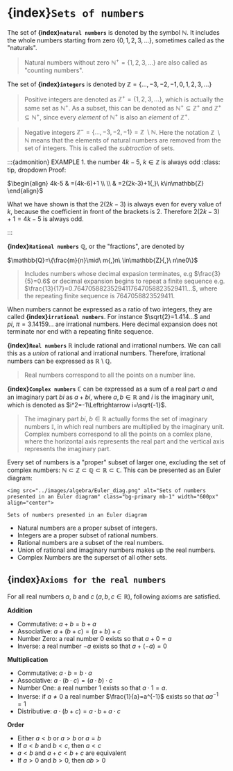 # {index}`Sets of numbers`
The set of **{index}`natural numbers`** is denoted by the symbol $\mathbb{N}$. It includes the whole numbers starting from zero $\{0{,}1{,}2{,}3{,}...\}$, sometimes called as the "naturals".
> Natural numbers without zero $\mathbb{N}^+=\left\{1{,}2{,}3{,}...\right\}$ are also called as "counting numbers".

The set of **{index}`integers`** is denoted by $\mathbb{Z}=\{...{,}-3{,}-2{,}-1{,}0{,}1{,}2{,}3{,}...\}$
> Positive integers are denoted as $\mathbb{Z}^+=\{1{,}2{,}3{,}...\}$, which is actually the same set as $\mathbb{N}^+$. As a subset, this can be denoted as $\mathbb{N}^+\subseteq\mathbb{Z}^+$ and $\mathbb{Z}^+\subseteq\mathbb{N}^+$, since every *element* of $\mathbb{N}^+$ is also an *element* of $\mathbb{Z}^+$.

> Negative integers $\mathbb{Z}^-=\{...{,}-3{,}-2{,}-1\}=\mathbb{Z}\ \setminus\mathbb{N}$. Here the notation $\mathbb{Z}\ \setminus\mathbb{N}$ means that the elements of natural numbers are removed from the set of integers. This is called the *subtraction* of sets.

:::{admonition} EXAMPLE 1. the number $4k-5{,}\ k\in\mathbb{Z}$ is always odd
:class: tip, dropdown
Proof:

$\begin{align} 4k-5 & =(4k-6)+1 \\ \\
& =2(2k-3)+1{,}\ k\in\mathbb{Z} \end{align}$

What we have shown is that the $2(2k-3)$ is always even for every value of $k$, because the coefficient in front of the brackets is $2$. Therefore $2(2k-3)+1=4k-5$ is always odd.

:::

**{index}`Rational numbers`** $\mathbb{Q}$, or the "fractions", are denoted by

$\mathbb{Q}=\{\frac{m}{n}\mid\ m{,}n\ \in\mathbb{Z}{,}\ n\ne0\}$
> Includes numbers whose decimal expasion terminates, e.g $\frac{3}{5}=0.6$ or
> decimal expansion begins to repeat a finite sequence e.g. $\frac{13}{17}=0.76470588235294117647058823529411...$, where the repeating finite sequence is $7647058823529411$.

When numbers cannot be expressed as a ratio of two integers, they are called **{index}`irrational numbers`**. For instance $\sqrt{2}=1.414...$ and $pi{,}\ \pi=3.14159...$ are irrational numbers. Here decimal expansion does not terminate nor end with a repeating finite sequence.

**{index}`Real numbers`** $\mathbb{R}$ include rational and irrational numbers. We can call this as a *union* of rational and irrational numbers. Therefore, irrational numbers can be expressed as $\mathbb{R}$ \ $\mathbb{Q}$.
> Real numbers correspond to all the points on a number line.

**{index}`Complex numbers`** $\mathbb{C}$ can be expressed as a sum of a real part $a$ and an imaginary part $bi$ as $a+bi$, where $a{,}b\in\mathbb{R}$ and $i$ is the imaginary unit, which is denoted as  $i^2=-1\Leftrightarrow i=\sqrt{-1}$.
> The imaginary part $bi{,}\ b\in\mathbb{R}$ actually forms the set of imaginary numbers $\mathbb{I}$, in which real numbers are multiplied by the imaginary unit.
> Complex numbers correspond to all the points on a comlex plane, where the horizontal axis represents the real part and the vertical axis represents the imaginary part.

Every set of numbers is a "proper" subset of larger one, excluding the set of complex numbers: $\mathbb{N}\subset\mathbb{Z}\subset\mathbb{Q}\subset\mathbb{R}\subset\mathbb{C}$. This can be presented as an Euler diagram:

```{figure-md} Euler_diag
<img src="../images/algebra/Euler_diag.png" alt="Sets of numbers presented in an Euler diagram" class="bg-primary mb-1" width="600px" align="center">

Sets of numbers presented in an Euler diagram
```
- Natural numbers are a proper subset of integers.
- Integers are a proper subset of rational numbers.
- Rational numbers are a subset of the real numbers.
- Union of rational and imaginary numbers makes up the real numbers.
- Complex Numbers are the superset of all other sets.

## {index}`Axioms for the real numbers`
For all real numbers $a$, $b$ and $c$ $\left(a{,}b{,}c\in\mathbb{R}\right)$, following axioms are satisfied.

**Addition**
- Commutative: $a+b=b+a$
- Associative: $a+(b+c)=(a+b)+c$
- Number Zero: a real number $0$ exists so that $a+0=a$
- Inverse: a real number $-a$ exists so that $a+\left(-a\right)=0$

**Multiplication**
- Commutative: $a\cdot b=b\cdot a$
- Associative: $a\cdot(b\cdot c)=(a\cdot b)\cdot c$
- Number One: a real number $1$ exists so that $a\cdot1=a$.
- Inverse: if $a\ne0$ a real number $\frac{1}{a}=a^{-1}$ exists so that $aa^{-1}=1$
- Distributive: $a\cdot(b+c)=a\cdot b+a\cdot c$

**Order**
- Either $a<b$ or $a>b$ or $a=b$
- If $a<b$ and $b<c$, then $a<c$
- $a<b$ and $a+c<b+c$ are equivalent
- If $a>0$ and $b>0$, then $ab>0$
